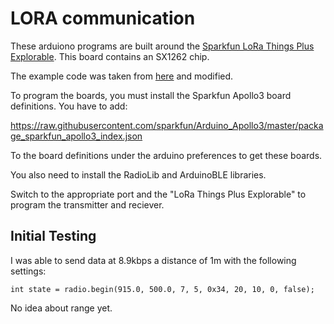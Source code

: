 # LORA communication

These arduiono programs are built around the [Sparkfun LoRa Things Plus Explorable](https://www.sparkfun.com/products/17506). This board contains an SX1262 chip.

The example code was taken from [here](https://learn.sparkfun.com/tutorials/sparkfun-explorable-hookup-guide/peer-to-peer-example) and modified.

To program the boards, you must install the Sparkfun Apollo3 board definitions. You have to add:

https://raw.githubusercontent.com/sparkfun/Arduino_Apollo3/master/package_sparkfun_apollo3_index.json

To the board definitions under the arduino preferences to get these boards.

You also need to install the RadioLib and ArduinoBLE libraries.

Switch to the appropriate port and the "LoRa Things Plus Explorable" to program the transmitter and reciever.

## Initial Testing

I was able to send data at 8.9kbps a distance of 1m with the following settings: 

```
int state = radio.begin(915.0, 500.0, 7, 5, 0x34, 20, 10, 0, false);
```

No idea about range yet.

